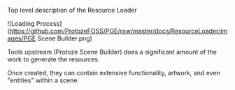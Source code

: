 Top level description of the Resource Loader

![Loading Process](https://github.com/ProtozeFOSS/PGE/raw/master/docs/ResourceLoader/images/PGE Scene Builder.png)


Tools upstream (Protoze Scene Builder) does a significant amount of the work to generate the resources. 

Once created, they can contain extensive functionality, artwork, and even "entities" within a scene.